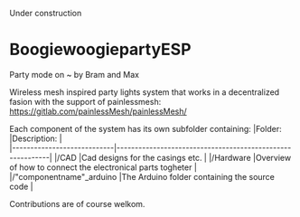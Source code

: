 Under construction

# BoogiewoogiepartyESP 
Party mode on ~ by Bram and Max

Wireless mesh inspired party lights system that 
works in a decentralized fasion with the support of painlessmesh:
https://gitlab.com/painlessMesh/painlessMesh/

 Each component of the system has its own subfolder containing:
|Folder:                     |Description:                                               |  
|----------------------------|-----------------------------------------------------------|
|/CAD                        |Cad designs for the casings etc.                           |
|/Hardware                   |Overview of how to connect the electronical parts togheter |
|/"componentname"\_arduino   |The Arduino folder containing the source code              |

Contributions are of course welkom. 
